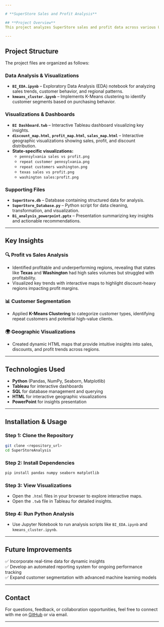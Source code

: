 ```yaml
---

# **SuperStore Sales and Profit Analysis**

## **Project Overview**  
This project analyzes SuperStore sales and profit data across various U.S. states, leveraging data visualization, clustering techniques, and geographic mapping. The goal is to identify key insights that can drive strategic business decisions and improve profitability.

---
```


## **Project Structure**  
The project files are organized as follows:  

### **Data Analysis & Visualizations**  
- **`BI_EDA.ipynb`** – Exploratory Data Analysis (EDA) notebook for analyzing sales trends, customer behavior, and regional patterns.  
- **`kmeans_cluster.ipynb`** – Implements K-Means clustering to identify customer segments based on purchasing behavior.  

### **Visualizations & Dashboards**  
- **`BI Dashboard.twb`** – Interactive Tableau dashboard visualizing key insights.  
- **`discount_map.html`**, **`profit_map.html`**, **`sales_map.html`** – Interactive geographic visualizations showing sales, profit, and discount distribution.  
- **State-specific visualizations:**  
   - `pennsylvania sales vs profit.png`  
   - `repeat customer pennsylvania.png`  
   - `repeat customers washington.png`  
   - `texas sales vs profit.png`  
   - `washington sales:profit.png`  

### **Supporting Files**  
- **`SuperStore.db`** – Database containing structured data for analysis.  
- **`SuperStore_Database.py`** – Python script for data cleaning, transformation, and visualization.  
- **`Bi_analysis_powerpoint.pptx`** – Presentation summarizing key insights and actionable recommendations.  

---

## **Key Insights**  
### 🔍 **Profit vs Sales Analysis**  
- Identified profitable and underperforming regions, revealing that states like **Texas** and **Washington** had high sales volumes but struggled with profitability.  
- Visualized key trends with interactive maps to highlight discount-heavy regions impacting profit margins.  

### 📊 **Customer Segmentation**  
- Applied **K-Means Clustering** to categorize customer types, identifying repeat customers and potential high-value clients.  

### 🌍 **Geographic Visualizations**  
- Created dynamic HTML maps that provide intuitive insights into sales, discounts, and profit trends across regions.  

---

## **Technologies Used**  
- **Python** (Pandas, NumPy, Seaborn, Matplotlib)  
- **Tableau** for interactive dashboards  
- **SQL** for database management and querying  
- **HTML** for interactive geographic visualizations  
- **PowerPoint** for insights presentation  

---

## **Installation & Usage**  

### **Step 1: Clone the Repository**  
```bash
git clone <repository_url>
cd SuperStoreAnalysis
```

### **Step 2: Install Dependencies**  
```bash
pip install pandas numpy seaborn matplotlib
```

### **Step 3: View Visualizations**  
- Open the `.html` files in your browser to explore interactive maps.  
- Open the `.twb` file in Tableau for detailed insights.  

### **Step 4: Run Python Analysis**  
- Use Jupyter Notebook to run analysis scripts like `BI_EDA.ipynb` and `kmeans_cluster.ipynb`.  

---

## **Future Improvements**  
✅ Incorporate real-time data for dynamic insights  
✅ Develop an automated reporting system for ongoing performance tracking  
✅ Expand customer segmentation with advanced machine learning models  

---

## **Contact**  
For questions, feedback, or collaboration opportunities, feel free to connect with me on [GitHub](https://github.com/enzo253) or via email.  

---
